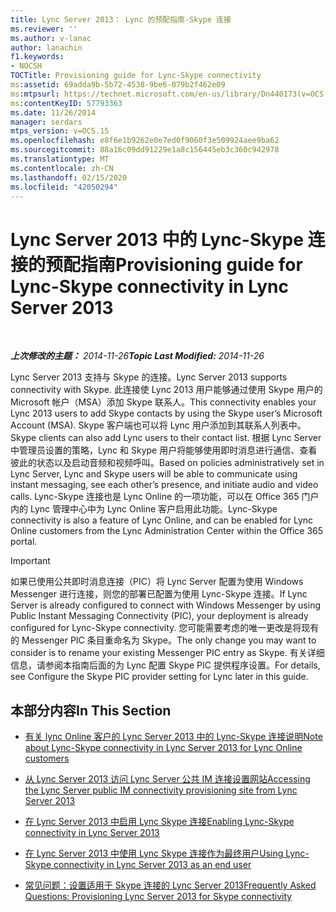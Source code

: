 ```yaml
---
title: Lync Server 2013： Lync 的预配指南-Skype 连接
ms.reviewer: ''
ms.author: v-lanac
author: lanachin
f1.keywords:
- NOCSH
TOCTitle: Provisioning guide for Lync-Skype connectivity
ms:assetid: 69adda9b-5b72-4538-9be6-079b2f462e09
ms:mtpsurl: https://technet.microsoft.com/en-us/library/Dn440173(v=OCS.15)
ms:contentKeyID: 57793363
ms.date: 11/26/2014
manager: serdars
mtps_version: v=OCS.15
ms.openlocfilehash: e8f6e1b9262e0e7ed0f9060f3e509924aee9ba62
ms.sourcegitcommit: 88a16c09dd91229e1a8c156445eb3c360c942978
ms.translationtype: MT
ms.contentlocale: zh-CN
ms.lasthandoff: 02/15/2020
ms.locfileid: "42050294"
---
```

<div data-xmlns="http://www.w3.org/1999/xhtml">

<div class="topic" data-xmlns="http://www.w3.org/1999/xhtml" data-msxsl="urn:schemas-microsoft-com:xslt" data-cs="http://msdn.microsoft.com/">

<div data-asp="http://msdn2.microsoft.com/asp">

# <a name="provisioning-guide-for-lync-skype-connectivity-in-lync-server-2013"></a><span data-ttu-id="2dec9-102">Lync Server 2013 中的 Lync-Skype 连接的预配指南</span><span class="sxs-lookup"><span data-stu-id="2dec9-102">Provisioning guide for Lync-Skype connectivity in Lync Server 2013</span></span>

</div>

<div id="mainSection">

<div id="mainBody">

<span> </span>

<span data-ttu-id="2dec9-103">_**上次修改的主题：** 2014-11-26_</span><span class="sxs-lookup"><span data-stu-id="2dec9-103">_**Topic Last Modified:** 2014-11-26_</span></span>

<span data-ttu-id="2dec9-104">Lync Server 2013 支持与 Skype 的连接。</span><span class="sxs-lookup"><span data-stu-id="2dec9-104">Lync Server 2013 supports connectivity with Skype.</span></span> <span data-ttu-id="2dec9-105">此连接使 Lync 2013 用户能够通过使用 Skype 用户的 Microsoft 帐户（MSA）添加 Skype 联系人。</span><span class="sxs-lookup"><span data-stu-id="2dec9-105">This connectivity enables your Lync 2013 users to add Skype contacts by using the Skype user’s Microsoft Account (MSA).</span></span> <span data-ttu-id="2dec9-106">Skype 客户端也可以将 Lync 用户添加到其联系人列表中。</span><span class="sxs-lookup"><span data-stu-id="2dec9-106">Skype clients can also add Lync users to their contact list.</span></span> <span data-ttu-id="2dec9-107">根据 Lync Server 中管理员设置的策略，Lync 和 Skype 用户将能够使用即时消息进行通信、查看彼此的状态以及启动音频和视频呼叫。</span><span class="sxs-lookup"><span data-stu-id="2dec9-107">Based on policies administratively set in Lync Server, Lync and Skype users will be able to communicate using instant messaging, see each other’s presence, and initiate audio and video calls.</span></span> <span data-ttu-id="2dec9-108">Lync-Skype 连接也是 Lync Online 的一项功能，可以在 Office 365 门户内的 Lync 管理中心中为 Lync Online 客户启用此功能。</span><span class="sxs-lookup"><span data-stu-id="2dec9-108">Lync-Skype connectivity is also a feature of Lync Online, and can be enabled for Lync Online customers from the Lync Administration Center within the Office 365 portal.</span></span>

<div>

> [!IMPORTANT]  
> <span data-ttu-id="2dec9-109">如果已使用公共即时消息连接（PIC）将 Lync Server 配置为使用 Windows Messenger 进行连接，则您的部署已配置为使用 Lync-Skype 连接。</span><span class="sxs-lookup"><span data-stu-id="2dec9-109">If Lync Server is already configured to connect with Windows Messenger by using Public Instant Messaging Connectivity (PIC), your deployment is already configured for Lync-Skype connectivity.</span></span> <span data-ttu-id="2dec9-110">您可能需要考虑的唯一更改是将现有的 Messenger PIC 条目重命名为 Skype。</span><span class="sxs-lookup"><span data-stu-id="2dec9-110">The only change you may want to consider is to rename your existing Messenger PIC entry as Skype.</span></span> <span data-ttu-id="2dec9-111">有关详细信息，请参阅本指南后面的为 Lync 配置 Skype PIC 提供程序设置。</span><span class="sxs-lookup"><span data-stu-id="2dec9-111">For details, see Configure the Skype PIC provider setting for Lync later in this guide.</span></span>

</div>

<div>

## <a name="in-this-section"></a><span data-ttu-id="2dec9-112">本部分内容</span><span class="sxs-lookup"><span data-stu-id="2dec9-112">In This Section</span></span>

  - [<span data-ttu-id="2dec9-113">有关 lync Online 客户的 Lync Server 2013 中的 Lync-Skype 连接说明</span><span class="sxs-lookup"><span data-stu-id="2dec9-113">Note about Lync-Skype connectivity in Lync Server 2013 for Lync Online customers</span></span>](lync-server-2013-note-about-lync-skype-connectivity-for-lync-on.md)

  - [<span data-ttu-id="2dec9-114">从 Lync Server 2013 访问 Lync Server 公共 IM 连接设置网站</span><span class="sxs-lookup"><span data-stu-id="2dec9-114">Accessing the Lync Server public IM connectivity provisioning site from Lync Server 2013</span></span>](lync-server-2013-accessing-the-lync-server-public-im-connectivity-provisioning-site.md)

  - [<span data-ttu-id="2dec9-115">在 Lync Server 2013 中启用 Lync Skype 连接</span><span class="sxs-lookup"><span data-stu-id="2dec9-115">Enabling Lync-Skype connectivity in Lync Server 2013</span></span>](lync-server-2013-enabling-lync-skype-connectivity.md)

  - [<span data-ttu-id="2dec9-116">在 Lync Server 2013 中使用 Lync Skype 连接作为最终用户</span><span class="sxs-lookup"><span data-stu-id="2dec9-116">Using Lync-Skype connectivity in Lync Server 2013 as an end user</span></span>](lync-server-2013-using-lync-skype-connectivity-as-an-end-user.md)

  - [<span data-ttu-id="2dec9-117">常见问题：设置适用于 Skype 连接的 Lync Server 2013</span><span class="sxs-lookup"><span data-stu-id="2dec9-117">Frequently Asked Questions: Provisioning Lync Server 2013 for Skype connectivity</span></span>](lync-server-2013-frequently-asked-questions-provisioning-lync-server-for-skype-connectivity.md)

</div>

</div>

<span> </span>

</div>

</div>

</div>

